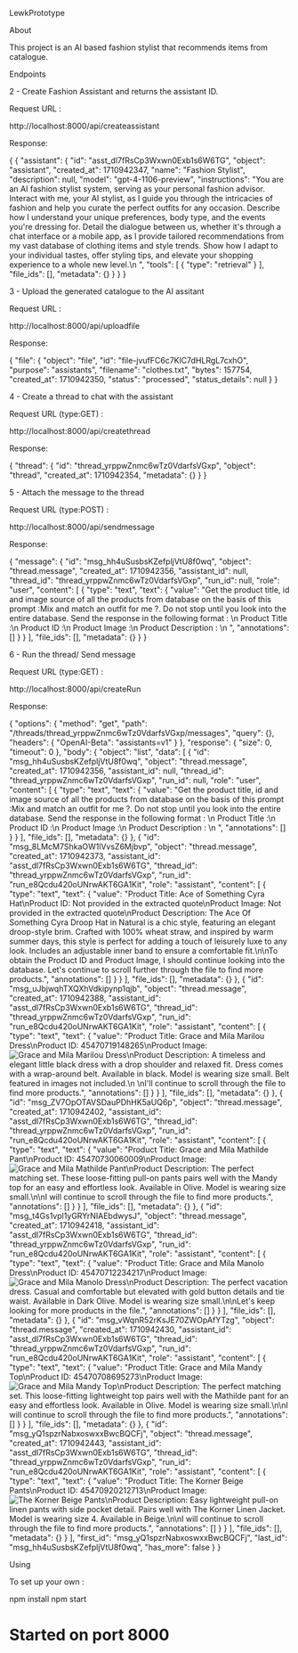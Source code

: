 LewkPrototype

About

This project is an AI based fashion stylist that recommends items from catalogue.

Endpoints

2 - Create Fashion Assistant and returns the assistant ID.

Request URL : 

http://localhost:8000/api/createassistant

Response:

{
{
    "assistant": {
        "id": "asst_dl7fRsCp3Wxwn0Exb1s6W6TG",
        "object": "assistant",
        "created_at": 1710942347,
        "name": "Fashion Stylist",
        "description": null,
        "model": "gpt-4-1106-preview",
        "instructions": "You are an AI fashion stylist system, serving as your personal fashion advisor. Interact with me, your AI stylist, as I guide you through the intricacies of fashion and help you curate the perfect outfits for any occasion. Describe how I understand your unique preferences, body type, and the events you're dressing for. Detail the dialogue between us, whether it's through a chat interface or a mobile app, as I provide tailored recommendations from my vast database of clothing items and style trends. Show how I adapt to your individual tastes, offer styling tips, and elevate your shopping experience to a whole new level.\n            ",
        "tools": [
            {
                "type": "retrieval"
            }
        ],
        "file_ids": [],
        "metadata": {}
    }
}
}


3 - Upload the generated catalogue to the AI assitant

Request URL : 

http://localhost:8000/api/uploadfile

Response:

{
    "file": {
        "object": "file",
        "id": "file-jvufFC6c7KlC7dHLRgL7cxhO",
        "purpose": "assistants",
        "filename": "clothes.txt",
        "bytes": 157754,
        "created_at": 1710942350,
        "status": "processed",
        "status_details": null
    }
}

4 - Create a thread to chat with the assistant

Request URL (type:GET) : 

http://localhost:8000/api/createthread

Response:

{
    "thread": {
        "id": "thread_yrppwZnmc6wTz0VdarfsVGxp",
        "object": "thread",
        "created_at": 1710942354,
        "metadata": {}
    }
}


5 - Attach the message to the thread

Request URL (type:POST) : 

http://localhost:8000/api/sendmessage

Response:

{
    "message": {
        "id": "msg_hh4uSusbsKZefpljVtU8f0wq",
        "object": "thread.message",
        "created_at": 1710942356,
        "assistant_id": null,
        "thread_id": "thread_yrppwZnmc6wTz0VdarfsVGxp",
        "run_id": null,
        "role": "user",
        "content": [
            {
                "type": "text",
                "text": {
                    "value": "Get the product title, id and image source of all the products from database on the basis of this prompt :Mix and match an outfit for me ?. Do not stop until you look into the entire database. Send the response in the following format : \n            Product Title :\n            Product ID :\n            Product Image :\n            Product Description : \n            ",
                    "annotations": []
                }
            }
        ],
        "file_ids": [],
        "metadata": {}
    }
}

6 - Run the thread/ Send message

Request URL (type:GET) : 

http://localhost:8000/api/createRun

Response:

{
    "options": {
        "method": "get",
        "path": "/threads/thread_yrppwZnmc6wTz0VdarfsVGxp/messages",
        "query": {},
        "headers": {
            "OpenAI-Beta": "assistants=v1"
        }
    },
    "response": {
        "size": 0,
        "timeout": 0
    },
    "body": {
        "object": "list",
        "data": [
            {
                "id": "msg_hh4uSusbsKZefpljVtU8f0wq",
                "object": "thread.message",
                "created_at": 1710942356,
                "assistant_id": null,
                "thread_id": "thread_yrppwZnmc6wTz0VdarfsVGxp",
                "run_id": null,
                "role": "user",
                "content": [
                    {
                        "type": "text",
                        "text": {
                            "value": "Get the product title, id and image source of all the products from database on the basis of this prompt :Mix and match an outfit for me ?. Do not stop until you look into the entire database. Send the response in the following format : \n            Product Title :\n            Product ID :\n            Product Image :\n            Product Description : \n            ",
                            "annotations": []
                        }
                    }
                ],
                "file_ids": [],
                "metadata": {}
            },
            {
                "id": "msg_8LMcM7ShkaOW1lVvsZ6Mjbvp",
                "object": "thread.message",
                "created_at": 1710942373,
                "assistant_id": "asst_dl7fRsCp3Wxwn0Exb1s6W6TG",
                "thread_id": "thread_yrppwZnmc6wTz0VdarfsVGxp",
                "run_id": "run_e8Qcdu420oUNrwAKT6GA1Kit",
                "role": "assistant",
                "content": [
                    {
                        "type": "text",
                        "text": {
                            "value": "Product Title: Ace of Something Cyra Hat\nProduct ID: Not provided in the extracted quote\nProduct Image: Not provided in the extracted quote\nProduct Description: The Ace Of Something Cyra Droop Hat in Natural is a chic style, featuring an elegant droop-style brim. Crafted with 100% wheat straw, and inspired by warm summer days, this style is perfect for adding a touch of leisurely luxe to any look. Includes an adjustable inner band to ensure a comfortable fit.\n\nTo obtain the Product ID and Product Image, I should continue looking into the database. Let's continue to scroll further through the file to find more products.",
                            "annotations": []
                        }
                    }
                ],
                "file_ids": [],
                "metadata": {}
            },
            {
                "id": "msg_uJbjwqhTXQXhVdkipynp1qjb",
                "object": "thread.message",
                "created_at": 1710942388,
                "assistant_id": "asst_dl7fRsCp3Wxwn0Exb1s6W6TG",
                "thread_id": "thread_yrppwZnmc6wTz0VdarfsVGxp",
                "run_id": "run_e8Qcdu420oUNrwAKT6GA1Kit",
                "role": "assistant",
                "content": [
                    {
                        "type": "text",
                        "text": {
                            "value": "Product Title: Grace and Mila Marilou Dress\nProduct ID: 45470719148265\nProduct Image: ![Grace and Mila Marilou Dress](https://cdn.shopify.com/s/files/1/0646/9337/1113/files/MARILOU_12388_-NOIR.jpg?v=1710539674)\nProduct Description: A timeless and elegant little black dress with a drop shoulder and relaxed fit. Dress comes with a wrap-around belt. Available in black. Model is wearing size small. Belt featured in images not included.\n  \nI'll continue to scroll through the file to find more products.",
                            "annotations": []
                        }
                    }
                ],
                "file_ids": [],
                "metadata": {}
            },
            {
                "id": "msg_ZV7OpOTAVSDauPDhHK5aUQ6p",
                "object": "thread.message",
                "created_at": 1710942402,
                "assistant_id": "asst_dl7fRsCp3Wxwn0Exb1s6W6TG",
                "thread_id": "thread_yrppwZnmc6wTz0VdarfsVGxp",
                "run_id": "run_e8Qcdu420oUNrwAKT6GA1Kit",
                "role": "assistant",
                "content": [
                    {
                        "type": "text",
                        "text": {
                            "value": "Product Title: Grace and Mila Mathilde Pant\nProduct ID: 45470730060009\nProduct Image: ![Grace and Mila Mathilde Pant](https://cdn.shopify.com/s/files/1/0646/9337/1113/files/MATHILDE_12309_-KAKI.jpg?v=1710188274)\nProduct Description: The perfect matching set. These loose-fitting pull-on pants pairs well with the Mandy top for an easy and effortless look. Available in Olive. Model is wearing size small.\n\nI will continue to scroll through the file to find more products.",
                            "annotations": []
                        }
                    }
                ],
                "file_ids": [],
                "metadata": {}
            },
            {
                "id": "msg_t4Gs1vpl1yGRYrNIAEbdwysJ",
                "object": "thread.message",
                "created_at": 1710942418,
                "assistant_id": "asst_dl7fRsCp3Wxwn0Exb1s6W6TG",
                "thread_id": "thread_yrppwZnmc6wTz0VdarfsVGxp",
                "run_id": "run_e8Qcdu420oUNrwAKT6GA1Kit",
                "role": "assistant",
                "content": [
                    {
                        "type": "text",
                        "text": {
                            "value": "Product Title: Grace and Mila Manolo Dress\nProduct ID: 45470712234217\nProduct Image: ![Grace and Mila Manolo Dress](https://cdn.shopify.com/s/files/1/0646/9337/1113/files/MANOLO_22293_-KAKI___P6.jpg?v=1710188713)\nProduct Description: The perfect vacation dress. Casual and comfortable but elevated with gold button details and tie waist. Available in Dark Olive. Model is wearing size small.\n\nLet's keep looking for more products in the file.",
                            "annotations": []
                        }
                    }
                ],
                "file_ids": [],
                "metadata": {}
            },
            {
                "id": "msg_vWqnR52rKsJE70ZWOpAfYTzg",
                "object": "thread.message",
                "created_at": 1710942430,
                "assistant_id": "asst_dl7fRsCp3Wxwn0Exb1s6W6TG",
                "thread_id": "thread_yrppwZnmc6wTz0VdarfsVGxp",
                "run_id": "run_e8Qcdu420oUNrwAKT6GA1Kit",
                "role": "assistant",
                "content": [
                    {
                        "type": "text",
                        "text": {
                            "value": "Product Title: Grace and Mila Mandy Top\nProduct ID: 45470708695273\nProduct Image: ![Grace and Mila Mandy Top](https://cdn.shopify.com/s/files/1/0646/9337/1113/files/MANDY_12415_-KAKI.jpg?v=1710186891)\nProduct Description: The perfect matching set. This loose-fitting lightweight top pairs well with the Mathilde pant for an easy and effortless look. Available in Olive. Model is wearing size small.\n\nI will continue to scroll through the file to find more products.",
                            "annotations": []
                        }
                    }
                ],
                "file_ids": [],
                "metadata": {}
            },
            {
                "id": "msg_yQ1spzrNabxoswxxBwcBQCFj",
                "object": "thread.message",
                "created_at": 1710942443,
                "assistant_id": "asst_dl7fRsCp3Wxwn0Exb1s6W6TG",
                "thread_id": "thread_yrppwZnmc6wTz0VdarfsVGxp",
                "run_id": "run_e8Qcdu420oUNrwAKT6GA1Kit",
                "role": "assistant",
                "content": [
                    {
                        "type": "text",
                        "text": {
                            "value": "Product Title: The Korner Beige Pants\nProduct ID: 45470920212713\nProduct Image: ![The Korner Beige Pants](https://cdn.shopify.com/s/files/1/0646/9337/1113/files/326.jpg?v=1710289687)\nProduct Description: Easy lightweight pull-on linen pants with side pocket detail. Pairs well with The Korner Linen Jacket. Model is wearing size 4. Available in Beige.\n\nI will continue to scroll through the file to find more products.",
                            "annotations": []
                        }
                    }
                ],
                "file_ids": [],
                "metadata": {}
            }
        ],
        "first_id": "msg_yQ1spzrNabxoswxxBwcBQCFj",
        "last_id": "msg_hh4uSusbsKZefpljVtU8f0wq",
        "has_more": false
    }
}


Using

To set up your own :

npm install
npm start
# Started on port 8000
